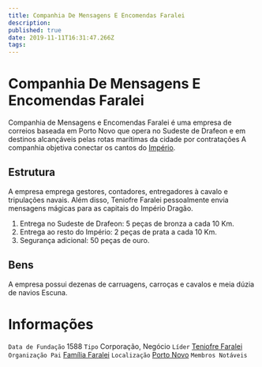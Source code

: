 ```yaml
---
title: Companhia De Mensagens E Encomendas Faralei
description: 
published: true
date: 2019-11-11T16:31:47.266Z
tags: 
---
```


<!-- SUBTITLE: Visão geral sobre Companhia De Mensagens E Encomendas Faralei -->

# Companhia De Mensagens E Encomendas Faralei
Companhia de Mensagens e Encomendas Faralei é uma empresa de correios baseada em Porto Novo que opera no Sudeste de Drafeon e em destinos alcançáveis pelas rotas marítimas da cidade por contratações A companhia objetiva conectar os cantos do [Império](http://localhost/faccoes/nacoes/imperio-dragao#imperio-dragao).

## Estrutura
A empresa emprega gestores, contadores, entregadores à cavalo e tripulações navais. Além disso, Teniofre Faralei pessoalmente envia mensagens mágicas para as capitais do Império Dragão.  

1. Entrega no Sudeste de Drafeon: 5 peças de bronza a cada 10 Km.
2. Entrega ao resto do Império: 2 peças de prata a cada 10 Km.
3. Segurança adicional: 50 peças de ouro.


## Bens
A empresa possui dezenas de carruagens, carroças e cavalos e meia dúzia de navios Escuna.

# Informações
`Data de Fundação` 1588
`Tipo` Corporação, Negócio
`Líder` [Teniofre Faralei]()
`Organização Pai` [Família Faralei](http://localhost/faccoes/faccoes-familiares/familia-faralei#familia-faralei)
`Localização` [Porto Novo]()
`Membros Notáveis`


